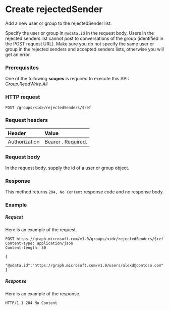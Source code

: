 # Create rejectedSender

Add a new user or group to the rejectedSender list.

Specify the user or group in `@odata.id` in the request body. Users in the rejected senders list cannot 
post to conversations of the group (identified in the POST request URL). Make sure you do not specify the same 
user or group in the rejected senders and accepted senders lists, otherwise you will get an error.
### Prerequisites
One of the following **scopes** is required to execute this API: *Group.ReadWrite.All*
### HTTP request
<!-- { "blockType": "ignored" } -->
```http
POST /groups/<id>/rejectedSenders/$ref
```
### Request headers
| Header       | Value |
|:---------------|:--------|
| Authorization  | Bearer <token>. Required.  |

### Request body
In the request body, supply the id of a user or group object.


### Response
This method returns `204, No Content` response code and no response body.

### Example
##### Request
Here is an example of the request.
<!-- {
  "blockType": "request",
  "name": "create_directoryobject_from_group"
}-->
```http
POST https://graph.microsoft.com/v1.0/groups/<id>/rejectedSenders/$ref
Content-type: application/json
Content-length: 30

{
  "@odata.id":"https://graph.microsoft.com/v1.0/users/alexd@contoso.com"
}
```
##### Response
Here is an example of the response.
<!-- {
  "blockType": "response",
  "truncated": true
} -->
```http
HTTP/1.1 204 No Content
```

<!-- uuid: 8fcb5dbc-d5aa-4681-8e31-b001d5168d79
2015-10-25 14:57:30 UTC -->
<!-- {
  "type": "#page.annotation",
  "description": "Create rejectedSender",
  "keywords": "",
  "section": "documentation",
  "tocPath": ""
}-->
